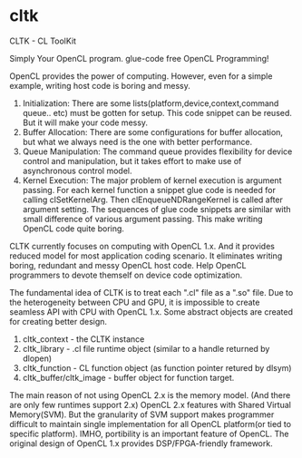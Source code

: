 # cltk
CLTK - CL ToolKit

Simply Your OpenCL program.
glue-code free OpenCL Programming!

OpenCL provides the power of computing. However, even for a simple example, writing host code is boring and messy.

1. Initialization: There are some lists(platform,device,context,command queue.. etc) must be gotten for setup. This code snippet can be reused. But it will make your code messy. 
2. Buffer Allocation: There are some configurations for buffer allocation, but what we always need is the one with better performance.
3. Queue Manipulation: The command queue provides flexibility for device control and manipulation, but it takes effort to make use of asynchronous control model. 
4. Kernel Execution: The major problem of kernel execution is argument passing. For each kernel function a snippet glue code is needed for calling clSetKernelArg. Then clEnqueueNDRangeKernel is called after argument setting. The sequences of glue code snippets are similar with small difference of various argument passing. This make writing OpenCL code quite boring. 

CLTK currently focuses on computing with OpenCL 1.x. And it provides reduced model for most application coding scenario. It eliminates writing boring, redundant and messy OpenCL host code. Help OpenCL programmers to devote themself on device code optimization.

The fundamental idea of CLTK is to treat each ".cl" file as a ".so" file. Due to the heterogeneity between CPU and GPU, it is impossible to create seamless API with CPU with OpenCL 1.x. Some abstract objects are created for creating better design.

1. cltk_context - the CLTK instance
2. cltk_library - .cl file runtime object (similar to a handle returned by dlopen)
3. cltk_function - CL function object (as function pointer retured by dlsym)
4. cltk_buffer/cltk_image - buffer object for function target.

The main reason of not using OpenCL 2.x is the memory model. (And there are only few runtimes support 2.x) OpenCL 2.x features with Shared Virtual Memory(SVM). But the granularity of SVM support makes programmer difficult to maintain single implementation for all OpenCL platform(or tied to specific platform). IMHO, portibility is an important feature of OpenCL. The original design of OpenCL 1.x provides DSP/FPGA-friendly framework. 
